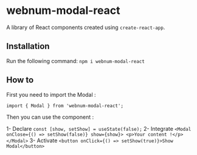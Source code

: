 # webnum-modal-react

A library of React components created using `create-react-app`.

## Installation

Run the following command:
`npm i webnum-modal-react`

## How to

First you need to import the Modal :

`import { Modal } from 'webnum-modal-react';`

Then you can use the component :

1- Declare 
`const [show, setShow] = useState(false);`
2- Integrate
`<Modal onClose={() => setShow(false)} show={show}> <p>Your content !</p> </Modal>`
3- Activate
`<button onClick={() => setShow(true)}>Show Modal</button>`
